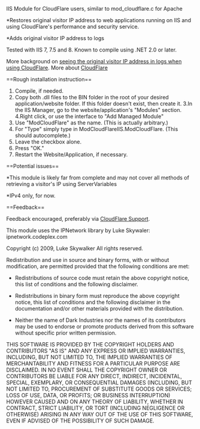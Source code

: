 IIS Module for CloudFlare users, similar to mod_cloudflare.c for Apache

*Restores original visitor IP address to web applications running on IIS and using CloudFlare's performance and security service.

*Adds original visitor IP address to logs

Tested with IIS 7, 7.5 and 8. Known to compile using .NET 2.0 or later.

More background on [seeing the original visitor IP address in logs when using CloudFlare](https://support.cloudflare.com/entries/22055137-why-do-my-server-logs-show-cloudflare-s-ips-using-cloudflare "CloudFlare"). More about [CloudFlare](https://www.cloudflare.com)

==Rough installation instruction==

1. Compile, if needed.
2. Copy both .dll files to the BIN folder in the root of your desired application/website folder. If this folder doesn't exist, then create it.
3.In the IIS Manager, go to the website/application's "Modules" section.
4.Right click, or use the interface to "Add Managed Module"
5. Use "ModCloudFlare" as the name. (This is actually arbitrary.)
6. For "Type" simply type in ModCloudFlareIIS.ModCloudFlare. (This should autocomplete.)
7. Leave the checkbox alone.
8. Press "OK."
9. Restart the Website/Application, if necessary.

==Potential issues==

*This module is likely far from complete and may not cover all methods of retrieving a visitor's IP using ServerVariables

*IPv4 only, for now.

==Feedback==

Feedback encouraged, preferably via [CloudFlare Support](http://support.cloudflare.com).


This module uses the IPNetwork library by Luke Skywaler: ipnetwork.codeplex.com

Copyright (c) 2009, Luke Skywalker
All rights reserved.

Redistribution and use in source and binary forms, with or without modification, are permitted provided that the following conditions are met:

* Redistributions of source code must retain the above copyright notice, this list of conditions and the following disclaimer.

* Redistributions in binary form must reproduce the above copyright notice, this list of conditions and the following disclaimer in the documentation and/or other materials provided with the distribution.

* Neither the name of Dark Industries nor the names of its contributors may be used to endorse or promote products derived from this software without specific prior written permission.

THIS SOFTWARE IS PROVIDED BY THE COPYRIGHT HOLDERS AND CONTRIBUTORS "AS IS" AND ANY EXPRESS OR IMPLIED WARRANTIES, INCLUDING, BUT NOT LIMITED TO, THE IMPLIED WARRANTIES OF MERCHANTABILITY AND FITNESS FOR A PARTICULAR PURPOSE ARE DISCLAIMED. IN NO EVENT SHALL THE COPYRIGHT OWNER OR CONTRIBUTORS BE LIABLE FOR ANY DIRECT, INDIRECT, INCIDENTAL, SPECIAL, EXEMPLARY, OR CONSEQUENTIAL DAMAGES (INCLUDING, BUT NOT LIMITED TO, PROCUREMENT OF SUBSTITUTE GOODS OR SERVICES; LOSS OF USE, DATA, OR PROFITS; OR BUSINESS INTERRUPTION) HOWEVER CAUSED AND ON ANY THEORY OF LIABILITY, WHETHER IN CONTRACT, STRICT LIABILITY, OR TORT (INCLUDING NEGLIGENCE OR OTHERWISE) ARISING IN ANY WAY OUT OF THE USE OF THIS SOFTWARE, EVEN IF ADVISED OF THE POSSIBILITY OF SUCH DAMAGE.

